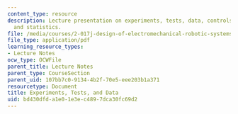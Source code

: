 ```yaml
---
content_type: resource
description: Lecture presentation on experiments, tests, data, controls, calibration,
  and statistics.
file: /media/courses/2-017j-design-of-electromechanical-robotic-systems-fall-2009/bd430dfda1e01e3ec4897dca30fc69d2_MIT2_017JF09_experiments.pdf
file_type: application/pdf
learning_resource_types:
- Lecture Notes
ocw_type: OCWFile
parent_title: Lecture Notes
parent_type: CourseSection
parent_uid: 107bb7c0-9134-4b2f-70e5-eee203b1a371
resourcetype: Document
title: Experiments, Tests, and Data
uid: bd430dfd-a1e0-1e3e-c489-7dca30fc69d2
---
```

